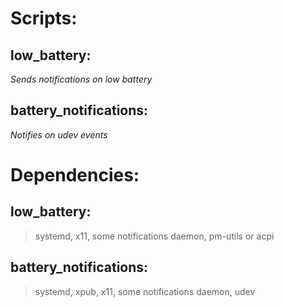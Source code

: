 # Scripts:  
## low_battery:  
*Sends notifications on low battery*    
## battery_notifications:  
*Notifies on udev events*   

# Dependencies:  
## low_battery:  
>systemd, x11, some notifications daemon, pm-utils or acpi
## battery_notifications:
>systemd, xpub, x11, some notifications daemon, udev

